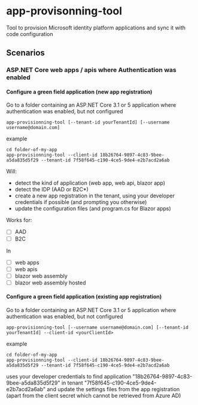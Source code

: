 # app-provisonning-tool
Tool to provision Microsoft identity platform applications and sync it with code configuration

## Scenarios

### ASP.NET Core web apps / apis where Authentication was enabled

#### Configure a green field application (new app registration)

Go to a folder containing an ASP.NET Core 3.1 or 5 application where authentication was enabled, but not configured

```Shell
app-provisionning-tool [--tenant-id yourTenantId] [--username username@domain.com]
```

example

```Shell
cd folder-of-my-app
app-provisionning-tool --client-id 18b26764-9897-4c83-9bee-a5da835d5f29 --tenant-id 7f58f645-c190-4ce5-9de4-e2b7acd2a6ab
```

Will: 
- detect the kind of application (web app, web api, blazor app)
- detect the IDP (AAD or B2C*)
- create a new app registration in the tenant, using your developer credentials if possible (and prompting you otherwise)
- update the configuration files (and program.cs for Blazor apps)

Works for:

- [ ] AAD
- [ ] B2C

In
- [ ] web apps
- [ ] web apis
- [ ] blazor web assembly
- [ ] blazor web assembly hosted

#### Configure a green field application (existing app registration)

Go to a folder containing an ASP.NET Core 3.1 or 5 application where authentication was enabled, but not configured

```Shell
app-provisionning-tool [--username username@domain.com] [--tenant-id yourTenantId] --client-id <yourClientId>
```

example

```Shell
cd folder-of-my-app
app-provisionning-tool --client-id 18b26764-9897-4c83-9bee-a5da835d5f29 --tenant-id 7f58f645-c190-4ce5-9de4-e2b7acd2a6ab
```

uses your developer credentials to find application "18b26764-9897-4c83-9bee-a5da835d5f29" in tenant "7f58f645-c190-4ce5-9de4-e2b7acd2a6ab" and update the settings files from the app registration (apart from the client secret which cannot be retrieved from Azure AD)